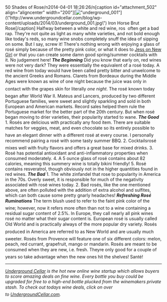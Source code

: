 50 Shades of Rose/n2014-04-01 18:26:26/n[caption id=\"attachment_502\" align=\"aligncenter\" width=\"200\"][![\"underground_001\"](\"http://www.undergroundcellar.com/blog/wp-content/uploads/2014/03/underground_001-200x300.jpg\")](\"http://www.undergroundcellar.com/blog/wp-content/uploads/2014/03/underground_001.jpg\") Iron Horse Brut Rose[/caption] Halfway between a white and red wine, ros	 often get a bad rap. They\'re not quite as light as many white varieties, and not bold enough like today\'s reds, so many wine snobs completely snuff the idea of sipping on some. But I say, screw it! There\'s nothing wrong with enjoying a glass of rosé simply because of the pretty pink color, or what it does to [Jess on New Girl](\"http://www.pinterest.com/pin/400468591836613490/\") or that you can create some damn good spring/summer cocktails with it. No judgement here! ***The Beginning*** Did you know that early on, red wines were not very dark? They were essentially the equivalent of a rosé today. A red wine from today would have been called pretty bitter and unwelcome to the ancient Greeks and Romans. Clarets from Bordeaux during the Middle Ages were known as &#147;wine of one night&#148; because the juice was only in contact with the grape&#146;s skin for literally *one night*. The rosé known today began after World War II. Mateus and Lancers, produced by two different Portuguese families, were sweet and slightly sparkling and sold in both European and American markets. Record sales helped them rule the Portuguese market for the better part of the 20th century. But when rosé began moving to drier varieties, their popularity started to wane. ***The Good*** 1. Rosés are delicious with practically any food item. There are suitable matches for veggies, meat, and even chocolate so it&#146;s entirely possible to have an elegant dinner with a different rosé at every course. I personally recommend pairing a rosé with some tasty summer BBQ. 2. Cocktails&#151;rosé mixes well with fruity flavors and offers a great base for mixed drinks. 3. Rosé has potential antioxidant and anti-inflammatory properties when consumed moderately. 4. A 5 ounce glass of rosé contains about 82 calories, meaning this summery wine is totally bikini friendly! 5. Rosé contains resveratrol, though obviously not in the higher quantities found in red wines. ***The Bad*** 1. The white zinfandel that rose to popularity in America in the 70s. Overly sweet, it is responsible for much of the negativity associated with rosé wines today. 2. Bad rosés, like the one mentioned above, are often polluted with the addition of extra alcohol and sulfites, which can both cause some pretty gnarly headaches! ***Refreshing Rosé Ruminations*** The term &#147;blush&#148; used to refer to the faint pink color of the wine; however, now it refers more often than not to a wine containing a residual sugar content of 2.5%. In Europe, they call nearly all pink wines rosé no matter what their sugar content is. European rosé is usually called &#147;Old World&#148; and is practically always of the more popular dry variety. Rosés produced in America are referred to as &#147;New World&#148; and are usually much sweeter. Rosés from Provence will feature one of six different colors: melon, peach, red currant, grapefruit, mango or mandarin. Rosés are meant to be consumed when they are new, i.e. fresh. They&#146;re only good for a couple of years so take advantage when the new ones hit the shelves! Santé!

____________________________________________________________

 *[Underground Cellar](\"http://www.undergroundcellar.com/?miley21\") is the hot new online wine startup which allows buyers to score amazing deals on fine wine. Every bottle you buy could be upgraded for free to a high-end bottle plucked from the winemakers private stash. To check out today&#146;s wine deals, click on over to [UndergroundCellar.com](\"http://www.undergroundcellar.com/?miley21\").*